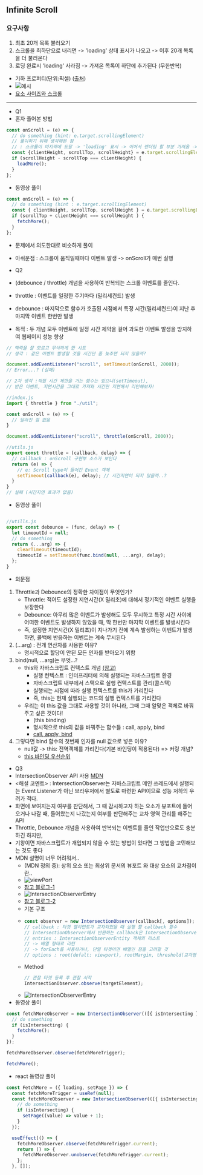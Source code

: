 ## Infinite Scroll

### 요구사항
1. 최초 20개 목록 불러오기
2. 스크롤을 최하단으로 내리면 -> 'loading' 상태 표시가 나오고 -> 이후 20개 목록을 더 불러온다
3. 로딩 완료시 'loading' 사라짐 -> 가져온 목록이 하단에 추가된다 (무한반복)

- 기하 프로퍼티(단위:픽셀) ([출처](https://stackoverflow.com/questions/21064101/understanding-offsetwidth-clientwidth-scrollwidth-and-height-respectively))
- ![예시](./img/browser_value.png)
- [요소 사이즈와 스크롤](https://ko.javascript.info/size-and-scroll)
---  
- Q1
- 혼자 풀어본 방법
```javascript
const onScroll = (e) => {
  // do something (hint: e.target.scrollingElement)
  // 풀이하기 위해 생각해본 점 
  // : 스크롤이 마지막에 도달 -> 'loading' 표시 -> 이어서 랜더링 할 부분 가져옴 -> 화면에 보여줌
  const {clientHeight, scrollTop, scrollHeight} = e.target.scrollingElement;
  if (scrollHeight - scrollTop === clientHeight) {
    loadMore();
  }
};
```
- 동영상 풀이
```javascript
const onScroll = (e) => {
  // do something (hint : e.target.scrollingElement)
  const { clientHeight, scrollTop, scrollHeight } = e.target.scrollingElement;
  if (scrollTop + clientHeight === scrollHeight ) {
    fetchMore();
  }
};
```
- 문제에서 의도한대로 비슷하게 풀이
- 아쉬운점 : 스크롤이 움직일때마다 이벤트 발생 -> onScroll가 매번 실행

- Q2
- (debounce / throttle) 개념을 사용하여 반복되는 스크롤 이벤트를 줄인다.
- throttle : 이벤트를 일정한 주기마다 (밀리세컨드) 발생
- debounce : 마지막으로 함수가 호출된 시점에서 특정 시간(밀리세컨드)이 지난 후 마지막 이벤트 한번만 발생
- 목적 : 두 개념 모두 이벤트에 일정 시간 제약을 걸어 과도한 이벤트 발생을 방지하여 웹페이지 성능 향상
```javascript
// 맥락을 잘 모르고 무식하게 한 시도
// 생각 : 같은 이벤트 발생할 것을 시간만 좀 늦추면 되지 않을까?

document.addEventListener("scroll", setTimeout(onScroll, 2000));
// Error...? (실패)
```

```javascript
// 2차 생각 :직접 시간 제한을 거는 함수는 있으니(setTimeout), 
// 받은 이벤트, 지연시간을 그대로 가져와 시간만 지연해서 리턴해보자!

//index.js
import { throttle } from "./util";

const onScroll = (e) => {
  // 달라진 점 없음
}

document.addEventListener("scroll", throttle(onScroll, 2000));

//utils.js
export const throttle = (callback, delay) => {
  // callback : onScroll 구현부 소스가 보인다
  return (e) => {
    // e: Scroll type이 들어간 Event 객체
    setTimeout(callback(e), delay); // 시간지연이 되지 않을까..?
  }
}
// 실패 (시간지연 효과가 없음)
```
- 동영상 풀이
```javascript

//utills.js
export const debounce = (func, delay) => {
  let timeoutId = null;
  // do something
  return (...arg) => {
    clearTimeout(timeoutId);
    timeoutId = setTimeout(func.bind(null, ...arg), delay);
  };
}
```

- 의문점
1. Throttle과 Debounce의 정확한 차이점이 무엇인가?
    - Throttle: 적어도 설정한 지연시간(X 밀리초)에 대해서 정기적인 이벤트 실행을 보장한다
    - Debounce: 아무리 많은 이벤트가 발생해도 모두 무시하고 특정 시간 사이에 어떠한 이벤트도 발생하지 않았을 때, 딱 한번만 마지막 이벤트를 발생시킨다
    - 즉, 설정한 지연시간(X 밀리초)이 지나가기 전에 계속 발생하는 이벤트가 발생하면, 콜백에 반응하는 이벤트는 계속 무시된다
2. (...arg) : 전개 연산자를 사용한 이유?
    - 명시적으로 할당이 안된 모든 인자를 받아오기 위함
3. bind(null, ...arg)는 무엇...?
   - this와 자바스크립트 컨텍스트 개념 [(참고)](https://medium.com/humanscape-tech/%EC%9E%90%EB%B0%94%EC%8A%A4%ED%81%AC%EB%A6%BD%ED%8A%B8-%EC%8B%A4%ED%96%89-%EC%BB%A8%ED%85%8D%EC%8A%A4%ED%8A%B8-1302cf139d25)
     - 실행 컨텍스트 : 인터프리터에 의해 실행되는 자바스크립트 환경
     - 자바스크립트 내부에서 스택으로 실행 컨텍스트를 관리(콜스택)
     - 실행되는 시점에 따라 실행 컨텍스트를 this가 가리킨다
     - 즉, this는 현재 실행되는 코드의 실행 컨텍스트를 가리킨다  
   - 우리는 이 this 값을 그대로 사용할 것이 아니라, 그때 그때 알맞은 객체로 바꿔주고 싶은 것이다!
     - (this binding)
     - 명시적으로 this의 값을 바꿔주는 함수들 : call, apply, bind
     - [call, apply, bind](https://wooooooak.github.io/javascript/2018/12/08/call,apply,bind/)
4. 그렇다면 bind 함수의 첫번째 인자를 null 값으로 넣은 이유?
    - null값 -> this: 전역객체를 가리킨다(기본 바인딩이 적용된다) => 커링 개념?
    - [this 바인딩 우선순위](https://jeonghwan-kim.github.io/2017/10/22/js-context-binding.html)
    
- Q3
- IntersectionObserver API 사용 [MDN](https://developer.mozilla.org/en-US/docs/Web/API/Intersection_Observer_API)
- <해설 코멘트> : IntersectionObserver는 자바스크립트 메인 쓰레드에서 실행되는 Event Listener가 아닌 브라우저에서 별도로 마련한 API이므로 성능 저하의 우려가 적다.
- 화면에 보여지는지 여부를 판단해서, 그 때 감시하고자 하는 요소가 뷰포트에 들어오거나 나갈 때, 들어왔는지 나갔는지 여부를 판단해주는 교차 영역 관리를 해주는 API
- Throttle, Debounce 개념을 사용하여 반복되는 이벤트를 줄인 작업만으로도 충분하긴 하지만, 
- 기왕이면 자바스크립트가 개입되지 않을 수 있는 방법이 있다면 그 방법을 고민해보는 것도 좋다
- MDN 설명이 너무 어려워서..
  - (MDN 정의 중): 상위 요소 또는 최상위 문서의 뷰포트 와 대상 요소의 교차점이란..
  - ![viewPort](./img/intersectionObserver-1.png)
  - [참고 블로그-1](https://velog.io/@katanazero86/Intersection-Observer-API)
  - ![IntersectionObserverEntry](./img/intersectionObserver-2.png)  
  - [참고 블로그-2](http://blog.hyeyoonjung.com/2019/01/09/intersectionobserver-tutorial/)
  - 기본 구조
  - ```javascript
    const observer = new IntersectionObserver(callback[, options]);
    // callback : 타겟 엘리먼트가 교차되었을 때 실행 할 callback 함수
    // IntersectionObserver에서 반환하는 callback은 IntersectionObserverEntry 객체의 배열을 반환
    // entries : IntersectionObserverEntity 객체의 리스트
    // -> 배열 형태로 리턴
    // -> forEach를 사용하거나, 단일 타겟이면 배열인 점을 고려할 것
    // options : root(defalt: viewport), rootMargin, threshold(교차영역비율)..
    ```
  - Method
    ```javascript
    // 관찰 타겟 등록 후 관찰 시작
    IntersectionObserver.observe(targetElement);
    ```
  - ![IntersectionObserverEntry](./img/intersectionObserverEntry.png)  
- 동영상 풀이
```javascript
const fetchMoreObserver = new IntersectionObserver(([{ isIntersecting }]) => {
  // do something
  if (isIntersecting) {
    fetchMore();
  }
});

fetchMoreObserver.observe(fetchMoreTrigger);

fetchMore();
```
- react 동영상 풀이
```javascript
const FetchMore = ({ loading, setPage }) => {
  const fetchMoreTrigger = useRef(null);
  const fetchMoreObserver = new IntersectionObserver(([{ isIntersecting }]) => {
    // do something
    if (isIntersecting) {
      setPage((value) => value + 1);
    }
  });

  useEffect(() => {
    fetchMoreObserver.observe(fetchMoreTrigger.current);
    return () => {
      fetchMoreObserver.unobserve(fetchMoreTrigger.current);
    };
  }, []);
```
